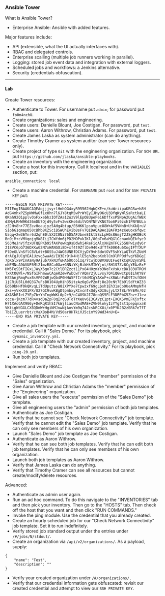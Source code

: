 ### Ansible Tower

What is Ansible Tower?
* Enterprise Ansible: Ansible with added features.

Major features include:
* API (extensible, what the UI actually interfaces with).
* RBAC and delegated controls.
* Enterprise scalling (multiple job runners working in parallel).
* Logging: stored job event data and integration with external loggers.
* Scheduled jobs and workflows: a Jenkins alternative.
* Security (credentials obfuscation).

---

#### Lab

Create Tower resources:
* Authenticate to Tower. For username put `admin`; for password put `fo0m4nchU`.
* Create organizations: sales and engineering.
* Create users: Danielle Blount, Joe Costigan. For password, put `test`.
* Create users: Aaron Withrow, Christian Adams. For password, put `test`.
* Create James Laska as system administrator (can do anything).
* Create Timothy Cramer as system auditor (can see Tower resources only).
* Create project of type `Git` with the engineering organization. For `SCM URL` put `https://github.com/jlaska/ansible-playbooks`.
* Create an inventory with the engineering organization.
* Create a host for this inventory. Call it localhost and in the `VARIABLES` section, put:
```
ansible_connection: local
```
* Create a machine credential. For `USERNAME` put `root` and for `SSH PRIVATE KEY` put:
```
-----BEGIN RSA PRIVATE KEY-----
MIIEogIBAAKCAQEAqjjjvyrlHnhQG4xyR95562HqbQXE+n/kuWriipaKRGSw+h8H
AdG4mhxPZ5pNWMwOf1x0hn7l6JY8tqM5wPrWYEyIJMyO6cU3DfqKyWlSaRctkaLI
0Kah92Q1pplvOoFxxebhzIOTZAa12uzV9lEpOBUpePe16DffxsP5NpA2UgAifWBX
dZMyLRHW9Kd36mDb7Qjd9y5vFv2wcKHo6ditVONYNhVKNG7bo6Pi9zxh1PNYBULa
zZJHv8h+77EZevHeaujyz5AHg4btup/E6HKKlpsoVpucO8W+Af5VNnB+UhXkQruV
SiobG1qmapO50cBhb8KZSciBSWUhEyib8sFv7QIDAQABAoIBAFRz4zKeUox6fqwc
Uzqq+2w36Tnr6d2qhE0l5X2C0Ni76D5AFJbneSIkt5ScLpHGs86mjT2JSgHKQBcR
Bn9jM+cVMVqojqMW8Iij7CWfdn6jPD2MOPukIKl/80pTx6aMQGlCcnaoNQEkfyc9
563MeJnVjfzxUTQEPKb95fAXPowRq9sDdwhi4ReFiqAlxXHZmTFC25S8Pwiydy6r
21EVC6pG736DXKwG2N7xWANGOi8D+xf4t9ZflDe940xdfTfk00K4u6XogIFTfXUP
PlDeGLVnSflCBVLdt+BOSSuJ4WO8UNBfDCVjyDY9vH3dotOVF5shYLaQTkVlZUeM
drACgJUCgYEA1Uzvq5waAd/I03Er9jk4HjlE5gh2bebKxblCm9lPPOdfvgY6DGgC
7pKGlx9PInAaNy9Ajub7XkN3fuHAbUOcoiIq/YCwjDQBVXBUIFwqTkCqKU2ynSMi
nNFMNcA9AVUP5Mt21mzR8Ca0Ga+GNNiYKjBikHkMIWYjnt/SH1S7Zz8CgYEAzExP
HW5FeSBtFIGxLJWyX6go7c2CtlBRZzct11Px84H0zmYo3NoFxVsK/cBWI83UTROM
TxKtOGWl+/NSfGIFhmwwCAqeRZewPwbCwTrAQmr2jULvsy7Q4iQGwctp0ILhKY8Y
HZ3AnjRmqPuxBsVF02WRjwQb4P0HHW5FfIrt6dMCgYAKoF+cXBWLnFuD9TJsfONH
1jCRiUBlL0dQ3G7uFsB0104UyHih35itzAz6gGvP2mfj8e20cNt7Eb9lSdftWZ33
Ed60bHHfOkQKvqLiTdUputz/W8iXPYXe7Cpwzxf69gLpsh1Eh31aCoOUeAMmpNfH
2ks+yVkKXO1PX/U27GC9vwKBgDtpmbxyXCvcnTxQdykDI8ujyLtXf8LrWrEMn/02
AXAShBIeLZYEpZb+YhTngWWKL0p2+9/nC48SKJI78eoQS5ELF3DPPbX5Zhz+J1cw
ccce+jKcm77dR4vsdDaZpF0qIrcGUToTrXeUv6I3CAVzC1pt+EXCKSVmEFKjxftx
H71XAoGAX9G6y+DeRqR1hSI7kWjliauCNodMAE+ZVN0lokyIzYYgtst1pepqnxaB
VKtigWdGGLCXBQDmW+HgiNMJnwNjAovYm9q74JcskRCXUi/x0PYKJB2zBRk7eTfT
Tb1IZLuerrbt/cVaXBoB4M/Vd50arOHTkiVJ5cimY99Wd34nU+E=
-----END RSA PRIVATE KEY-----
```
* Create a job template with our created inventory, project, and machine credential. Call it "Sales Demo." For its playbook, pick `dynamic_inventory.yml`.
* Create a job template with our created inventory, project, and machine credential. Call it "Check Network Connectivity." For its playbook, pick `ping-20.yml`.
* Run both job templates.

Implement and verify RBAC:
* Give Danielle Blount and Joe Costigan the "member" permission of the "Sales" organization.
* Give Aaron Withrow and Christian Adams the "member" permission of the "Engineering" organization.
* Give all sales users the "execute" permission of the "Sales Demo" job template.
* Give all engineering users the "admin" permission of both job templates.
* Authenticate as Joe Costigan.
* Verify that he cannot see "Check Network Connectivity" job template. Verify that he cannot edit the "Sales Demo" job template. Verify that he can only see members of his own organization.
* Launch "Sales Demo" job template as Joe Costigan.
* Authenticate as Aaron Withrow.
* Verify that he can see both job templates. Verify that he can edit both job templates. Verify that he can only see members of his own organization.
* Launch both job templates as Aaron Withrow.
* Verify that James Laska can do anything.
* Verify that Timothy Cramer can see all resources but cannot create/modify/delete resources.

Advanced:
* Authenticate as admin user again.
* Run an ad hoc command. To do this navigate to the "INVENTORIES" tab and then pick your inventory. Then go to the "HOSTS" tab. Then check off the host that you want and then click "RUN COMMANDS."
* Invoke the ping module. Use the credential that you already created.
* Create an hourly scheduled job for our "Check Network Connectivity" job template. Set it to run indefinitely.
* Verify stored job standard output under the entries under `/#/jobs/N/stdout/`.
* Create an organization via `/api/v2/organizations/`. As a payload, supply:
```
{
    "name": "Test",
    "description": ""
}
```
* Verify your created organization under `/#/organizations/.`
* Verify that our credential information gets obfuscated: revisit our created credential and attempt to view our `SSH PRIVATE KEY`.
